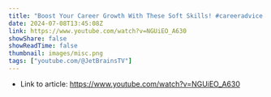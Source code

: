 ```yaml
---
title: "Boost Your Career Growth With These Soft Skills! #careeradvice #interviewtips #coding #developer"
date: 2024-07-08T13:45:08Z
link: https://www.youtube.com/watch?v=NGUiEO_A630
showShare: false
showReadTime: false
thumbnail: images/misc.png
tags: ["youtube.com/@JetBrainsTV"]
---
```



- Link to article: https://www.youtube.com/watch?v=NGUiEO_A630